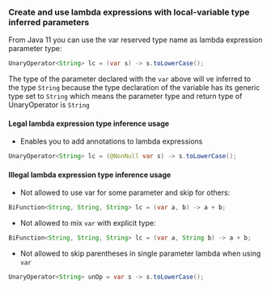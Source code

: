 ### Create and use lambda expressions with local-variable type inferred parameters 

From Java 11 you can use the var reserved type name as lambda expression parameter type: 
```java
UnaryOperator<String> lc = (var s) -> s.toLowerCase();
```

The type of the parameter declared with the `var` above will ve inferred to the type `String` because the type 
declaration of the variable has its generic type set to `String` which means the parameter type and return type of 
UnaryOperator is `String`

#### Legal lambda expression type inference usage

- Enables you to add annotations to lambda expressions
```java
UnaryOperator<String> lc = (@NonNull var s) -> s.toLowerCase();
```

#### Illegal lambda expression type inference usage

- Not allowed to use var for some parameter and skip for others:
```java
BiFunction<String, String, String> lc = (var a, b) -> a + b;
```

- Not allowed to mix `var` with explicit type:
```java
BiFunction<String, String, String> lc = (var a, String b) -> a + b;
```

- Not allowed to skip parentheses in single parameter lambda when using `var`
```java
UnaryOperator<String> unOp = var s -> s.toLowerCase();
```